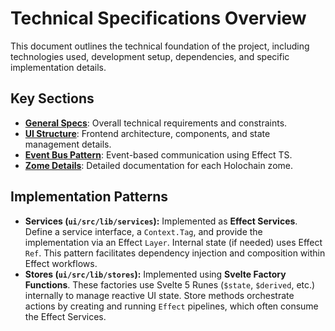 # Technical Specifications Overview

This document outlines the technical foundation of the project, including technologies used, development setup, dependencies, and specific implementation details.

## Key Sections

- **[General Specs](./technical-specs/general.md)**: Overall technical requirements and constraints.
- **[UI Structure](./technical-specs/ui-structure.md)**: Frontend architecture, components, and state management details.
- **[Event Bus Pattern](./technical-specs/event-bus-pattern.md)**: Event-based communication using Effect TS.
- **[Zome Details](./technical-specs/zomes/README.md)**: Detailed documentation for each Holochain zome.

## Implementation Patterns

-   **Services (`ui/src/lib/services`):** Implemented as **Effect Services**. Define a service interface, a `Context.Tag`, and provide the implementation via an Effect `Layer`. Internal state (if needed) uses Effect `Ref`. This pattern facilitates dependency injection and composition within Effect workflows.
-   **Stores (`ui/src/lib/stores`):** Implemented using **Svelte Factory Functions**. These factories use Svelte 5 Runes (`$state`, `$derived`, etc.) internally to manage reactive UI state. Store methods orchestrate actions by creating and running `Effect` pipelines, which often consume the Effect Services. 